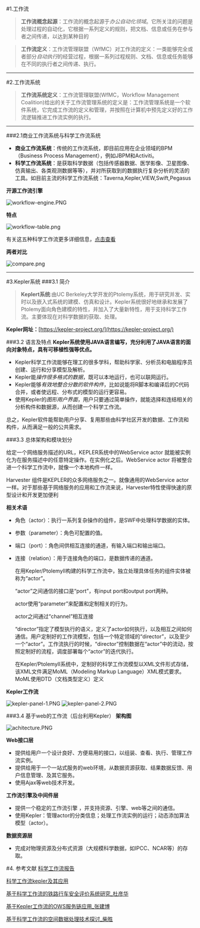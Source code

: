 #1.工作流
>**工作流概念起源**：工作流的概念起源于*办公自动化领域*。它所关注的问题是处理过程的自动化，它根据一系列定义的规则，把文档、信息或任务在参与者之间传递，以达到某种目的

>**工作流定义**：工作流管理联盟（WfMC）对工作流的定义：一类能够完全或者部分*自动执行*的经营过程，根据一系列过程规则、文档、信息或任务能够在不同的执行者之间传递、执行。

---
#2.工作流系统
>**工作流系统定义**：工作流管理联盟(WfMC，Workflow Management Coalition)给出的关于工作流管理系统的定义是：工作流管理系统是一个软件系统，它完成工作流的定义和管理，并按照在计算机中预先定义好的工作流逻辑推进工作流实例的执行。

---

###2.1商业工作流系统与科学工作流系统

+  **商业工作流系统**：传统的工作流系统，即目前应用在企业领域的BPM（Business Process Management），例如JBPM和Activiti。
+  **科学工作流系统**：是获取科学数据（包括传感器数据、医学影像、卫星图像、仿真输出、各类观测数据等等），并对所获取到的数据执行复杂分析的灵活的工具。如目前主流的科学工作流系统：Taverna,Kepler,VIEW,Swift,Pegasus

**开源工作流引擎**

![workflow-engine.PNG](https://github.com/jennyzhang8800/FlowControl/blob/master/pictures/workflow-engine.PNG)

**特点**

![workflow-table.png](https://github.com/jennyzhang8800/FlowControl/blob/master/pictures/workflow-table.PNG)

有关这五种科学工作流更多详细信息，[点击查看](https://github.com/jennyzhang8800/FlowControl/blob/master/%E5%8F%82%E8%80%83%E6%96%87%E7%8C%AE/%E7%A7%91%E5%AD%A6%E5%B7%A5%E4%BD%9C%E6%B5%81/%E7%A7%91%E5%AD%A6%E5%B7%A5%E4%BD%9C%E6%B5%81%E6%8A%A5%E5%91%8A.doc)

**两者对比**

![compare.png](https://github.com/jennyzhang8800/FlowControl/blob/master/pictures/compare.PNG)

---
#3.Kepler系统
###3.1 简介
>**Keplert系统**:由UC Berkeley大学开发的Ptolemy系统，用于研究并发、实时以及嵌入式系统的建模、仿真和设计。Kepler系统很好地继承和发展了Ptolemy面向角色建模的特性，并加入了大量新特性，用于支持科学工作流。主要体现在对科学数据的获取、处理。

**Kepler网址：**[https://kepler-project.org/](https://kepler-project.org/)

###3.2 语言及特点
**Kepler系统使用JAVA语言编写，充分利用了JAVA语言的面向对象特点，具有可移植性强等优点。**

+ Kepler科学工作流能够在理工的很多学科，帮助科学家、分析员和电脑程序员创建、运行和分享模型及解析。
+ Kepler能*操作很多格式的数据*，既可以本地运行，也可以联网运行。
+ Kepler能够*有效地整合分散的软件构件*，比如说能将R脚本和编译后的C代码合并，或者使远程、分布式的模型的运行更容易。
+ 使用Kepler的*图形用户界面*，用户只要通过简单操作，就能选择和连结相关的分析构件和数据源，从而创建一个科学工作流。

总之，Kepler软件能帮助用户分享、复用那些由科学社区开发的数据、工作流和构件，从而满足一般的公共需求。


###3.3 总体架构和模块划分

  给定一个网络服务描述的URL，KEPLER系统中的WebService actor 就能被实例化为在服务描述中的任意特定操作。在实例化之后。WebService actor 将被整合进一个科学工作流中，就像一个本地构件一样。

  Harvester 组件是KEPLER的众多网络服务之一。就像通用的WebService actor 一样。对于那些基于网络服务的应用和工作流来说，Harvester特性使得快速的原型设计和开发更加便利

 **相关术语**

+ 角色（actor）：执行一系列复杂操作的组件，是SWF中处理科学数据的实体。
+ 参数（parameter）：角色可配置的值。
+ 端口（port）：角色间供相互连接的通道，有输入端口和输出端口。
+ 连接（relation）：用于连接角色的端口，是数据传递的通道。

  在用Kepler/PtolemyII构建的科学工作流中，独立处理具体任务的组件实体被称为“actor”。

  “actor”之间通信的接口是“port”，有input port和output port两种。

  actor使用“parameter”来配置和定制相关的行为。

  actor之间通过“channel”相互连接

  “director”指定了模型执行的语义，定义了actor如何执行，以及相互之间如何通信。用户定制好的工作流模型，包括一个特定领域的“director”，以及至少一个“actor”。工作流执行的时候，“director”控制数据在“actor”中的流动，按照定制好的流程，调度部署每个“actor”的迭代执行。

  在Kepler/PtolemyII系统中，定制好的科学工作流模型以XML文件形式存储，该XML文件满足MoML（Modeling Markup Language）XML模式要求。
MoML使用DTD（文档类型定义）定义

**Kepler工作流**

![kepler-panel-1.PNG](https://github.com/jennyzhang8800/FlowControl/blob/master/pictures/kepler-panel-1.PNG)
![kepler-panel-2.PNG](https://github.com/jennyzhang8800/FlowControl/blob/master/pictures/Kepler-panel-2.PNG)

###3.4 基于web的工作流（后台利用Kepler）
**架构图**

![achitecture.PNG](https://github.com/jennyzhang8800/FlowControl/blob/master/pictures/achitecture.PNG)

**Web接口层**
+ 提供给用户一个设计良好、方便易用的接口，以组装、查看、执行、管理工作流实例。
+ 提供给用于一个一站式服务的web环境，从数据资源获取、结果数据反馈、用户信息管理、及其它服务。
+ 使用Ajax等web技术开发。

**工作流引擎及中间件层**
+ 提供一个稳定的工作流引擎 ，并支持资源、引擎、web等之间的通信。
+ 使用Kepler：管理actor的分类信息；处理工作流实例的运行；动态添加算法模型（actor）。 
 
**数据资源层**
+ 完成对物理资源及分布式资源（大规模科学数据，如IPCC、NCAR等）的存取。


#4. 参考文献
[科学工作流报告](https://github.com/jennyzhang8800/FlowControl/blob/master/%E5%8F%82%E8%80%83%E6%96%87%E7%8C%AE/%E7%A7%91%E5%AD%A6%E5%B7%A5%E4%BD%9C%E6%B5%81/%E7%A7%91%E5%AD%A6%E5%B7%A5%E4%BD%9C%E6%B5%81%E6%8A%A5%E5%91%8A.doc)

[科学工作流kepler及其应用](https://github.com/jennyzhang8800/FlowControl/blob/master/%E5%8F%82%E8%80%83%E6%96%87%E7%8C%AE/%E7%A7%91%E5%AD%A6%E5%B7%A5%E4%BD%9C%E6%B5%81/%E7%A7%91%E5%AD%A6%E5%B7%A5%E4%BD%9C%E6%B5%81kepler%E5%8F%8A%E5%85%B6%E5%BA%94%E7%94%A8.ppt)

[基于科学工作流的铁路行车安全评价系统研究_杜彦华](https://github.com/jennyzhang8800/FlowControl/blob/master/%E5%8F%82%E8%80%83%E6%96%87%E7%8C%AE/%E7%A7%91%E5%AD%A6%E5%B7%A5%E4%BD%9C%E6%B5%81/%E5%9F%BA%E4%BA%8E%E7%A7%91%E5%AD%A6%E5%B7%A5%E4%BD%9C%E6%B5%81%E7%9A%84%E9%93%81%E8%B7%AF%E8%A1%8C%E8%BD%A6%E5%AE%89%E5%85%A8%E8%AF%84%E4%BB%B7%E7%B3%BB%E7%BB%9F%E7%A0%94%E7%A9%B6_%E6%9D%9C%E5%BD%A6%E5%8D%8E.pdf)

[基于Kepler工作流的OWS服务链应用_张建博](https://github.com/jennyzhang8800/FlowControl/blob/master/%E5%8F%82%E8%80%83%E6%96%87%E7%8C%AE/%E7%A7%91%E5%AD%A6%E5%B7%A5%E4%BD%9C%E6%B5%81/%E5%9F%BA%E4%BA%8EKepler%E5%B7%A5%E4%BD%9C%E6%B5%81%E7%9A%84OWS%E6%9C%8D%E5%8A%A1%E9%93%BE%E5%BA%94%E7%94%A8_%E5%BC%A0%E5%BB%BA%E5%8D%9A.pdf)

[基于科学工作流的空间数据处理技术探讨_柴胜](https://github.com/jennyzhang8800/FlowControl/blob/master/%E5%8F%82%E8%80%83%E6%96%87%E7%8C%AE/%E7%A7%91%E5%AD%A6%E5%B7%A5%E4%BD%9C%E6%B5%81/%E5%9F%BA%E4%BA%8E%E7%A7%91%E5%AD%A6%E5%B7%A5%E4%BD%9C%E6%B5%81%E7%9A%84%E7%A9%BA%E9%97%B4%E6%95%B0%E6%8D%AE%E5%A4%84%E7%90%86%E6%8A%80%E6%9C%AF%E6%8E%A2%E8%AE%A8_%E6%9F%B4%E8%83%9C.pdf)


